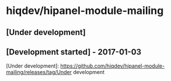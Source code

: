 # hiqdev/hipanel-module-mailing

## [Under development]

## [Development started] - 2017-01-03

[@silverfire]: https://github.com/SilverFire
[d.naumenko.a@gmail.com]: https://github.com/SilverFire
[@hiqsol]: https://github.com/hiqsol
[sol@hiqdev.com]: https://github.com/hiqsol
[Under development]: https://github.com/hiqdev/hipanel-module-mailing/releases/tag/Under development
